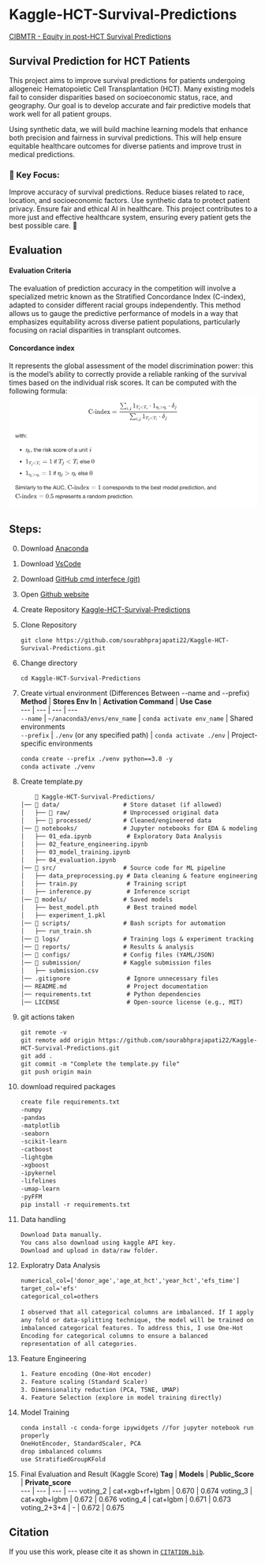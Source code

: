 # Kaggle-HCT-Survival-Predictions
[CIBMTR - Equity in post-HCT Survival Predictions](https://www.kaggle.com/competitions/equity-post-HCT-survival-predictions/)


## Survival Prediction for HCT Patients

This project aims to improve survival predictions for patients undergoing allogeneic Hematopoietic Cell Transplantation (HCT). Many existing models fail to consider disparities based on socioeconomic status, race, and geography. Our goal is to develop accurate and fair predictive models that work well for all patient groups.

Using synthetic data, we will build machine learning models that enhance both precision and fairness in survival predictions. This will help ensure equitable healthcare outcomes for diverse patients and improve trust in medical predictions.

### 🚀 Key Focus:

Improve accuracy of survival predictions.
Reduce biases related to race, location, and socioeconomic factors.
Use synthetic data to protect patient privacy.
Ensure fair and ethical AI in healthcare.
This project contributes to a more just and effective healthcare system, ensuring every patient gets the best possible care. 💙



## Evaluation
#### Evaluation Criteria
The evaluation of prediction accuracy in the competition will involve a specialized metric known as the Stratified Concordance Index (C-index), adapted to consider different racial groups independently. This method allows us to gauge the predictive performance of models in a way that emphasizes equitability across diverse patient populations, particularly focusing on racial disparities in transplant outcomes.

#### Concordance index
It represents the global assessment of the model discrimination power: this is the model’s ability to correctly provide a reliable ranking of the survival times based on the individual risk scores. It can be computed with the following formula:
![alt text](image.png)




## Steps:
0. Download [Anaconda](https://www.anaconda.com/download)
1. Download [VsCode](https://code.visualstudio.com/download)
2. Download [GitHub cmd interfece (git)](https://git-scm.com/downloads)
3. Open [Github website](https://github.com/)
4. Create Repository [Kaggle-HCT-Survival-Predictions](https://github.com/sourabhprajapati22/Kaggle-HCT-Survival-Predictions)
5. Clone Repository
    ```
    git clone https://github.com/sourabhprajapati22/Kaggle-HCT-Survival-Predictions.git
    ```
6. Change directory
    ```
    cd Kaggle-HCT-Survival-Predictions
    ```
7. Create virtual environment (Differences Between --name and --prefix)
    **Method** | **Stores Env In** | **Activation Command** | **Use Case**  
    --- | --- | --- | ---  
    `--name` | `~/anaconda3/envs/env_name` | `conda activate env_name` | Shared environments  
    `--prefix` | `./env` (or any specified path) | `conda activate ./env` | Project-specific environments  

    ```
    conda create --prefix ./venv python==3.8 -y
    conda activate ./venv
    
    ```

8. Create template.py
    ```
        📂 Kaggle-HCT-Survival-Predictions/
    │── 📂 data/                  # Store dataset (if allowed)
    │   ├── 📂 raw/               # Unprocessed original data
    │   ├── 📂 processed/         # Cleaned/engineered data
    │── 📂 notebooks/             # Jupyter notebooks for EDA & modeling
    │   ├── 01_eda.ipynb          # Exploratory Data Analysis
    │   ├── 02_feature_engineering.ipynb
    │   ├── 03_model_training.ipynb
    │   ├── 04_evaluation.ipynb
    │── 📂 src/                   # Source code for ML pipeline
    │   ├── data_preprocessing.py # Data cleaning & feature engineering
    │   ├── train.py              # Training script
    │   ├── inference.py          # Inference script
    │── 📂 models/                # Saved models
    │   ├── best_model.pth        # Best trained model
    │   ├── experiment_1.pkl
    │── 📂 scripts/               # Bash scripts for automation
    │   ├── run_train.sh
    │── 📂 logs/                  # Training logs & experiment tracking
    │── 📂 reports/               # Results & analysis
    │── 📂 configs/               # Config files (YAML/JSON)
    │── 📂 submission/            # Kaggle submission files
    │   ├── submission.csv
    │── .gitignore                # Ignore unnecessary files
    │── README.md                 # Project documentation
    │── requirements.txt          # Python dependencies
    │── LICENSE                   # Open-source license (e.g., MIT)
    ```

9. git actions taken
    ```
    git remote -v
    git remote add origin https://github.com/sourabhprajapati22/Kaggle-HCT-Survival-Predictions.git
    git add .
    git commit -m "Complete the template.py file"
    git push origin main
    ```
11. download required packages
    ```
    create file requirements.txt
    -numpy
    -pandas
    -matplotlib
    -seaborn
    -scikit-learn
    -catboost
    -lightgbm
    -xgboost
    -ipykernel
    -lifelines
    -umap-learn
    -pyFFM
    pip install -r requirements.txt
    ```
10. Data handling
    ```
    Download Data manually.
    You cans also download using kaggle API key.
    Download and upload in data/raw folder.
    ```
12. Exploratry Data Analysis
    ```
    numerical_col=['donor_age','age_at_hct','year_hct','efs_time']
    target_col='efs'
    categorical_col=others

    I observed that all categorical columns are imbalanced. If I apply any fold or data-splitting technique, the model will be trained on imbalanced categorical features. To address this, I use One-Hot Encoding for categorical columns to ensure a balanced representation of all categories.

    ```
13. Feature Engineering
    ```
    1. Feature encoding (One-Hot encoder)
    2. Feature scaling (Standard Scaler)
    3. Dimensionality reduction (PCA, TSNE, UMAP)
    4. Feature Selection (explore in model training directly)
    ```
14. Model Training
    ```
    conda install -c conda-forge ipywidgets //for jupyter notebook run properly
    OneHotEncoder, StandardScaler, PCA
    drop imbalanced columns
    use StratifiedGroupKFold

    ```
15. Final Evaluation and Result (Kaggle Score)
    **Tag**         | **Models** | **Public_Score** | **Private_score**  
    ---             | --- | ---     | ---
    voting_2        | cat+xgb+rf+lgbm    | 0.670 | 0.674 
    voting_3        | cat+xgb+lgbm       | 0.672 | 0.676
    voting_4        | cat+lgbm           | 0.671 | 0.673 
    voting_2+3+4    |       -            | 0.672 | 0.675
    
## Citation  
If you use this work, please cite it as shown in [`CITATION.bib`](CITATION.bib).
